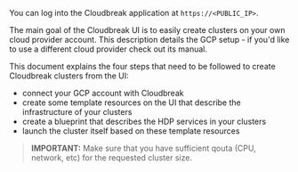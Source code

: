 You can log into the Cloudbreak application at `https://<PUBLIC_IP>`.

The main goal of the Cloudbreak UI is to easily create clusters on your own cloud provider account.
This description details the GCP setup - if you'd like to use a different cloud provider check out its manual.

This document explains the four steps that need to be followed to create Cloudbreak clusters from the UI:

- connect your GCP account with Cloudbreak
- create some template resources on the UI that describe the infrastructure of your clusters
- create a blueprint that describes the HDP services in your clusters
- launch the cluster itself based on these template resources

>**IMPORTANT:** Make sure that you have sufficient qouta (CPU, network, etc) for the requested cluster size.
